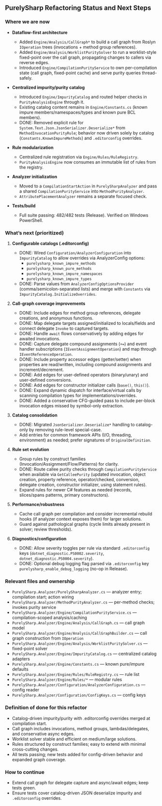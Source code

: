 ## PurelySharp Refactoring Status and Next Steps

### Where we are now

- **Dataflow-first architecture**
  - Added `Engine/Analysis/CallGraph*` to build a call graph from Roslyn `IOperation` trees (invocations + method group references).
  - Added `Engine/Analysis/WorklistPuritySolver` to run a worklist-style fixed-point over the call graph, propagating changes to callers via reverse edges.
  - Introduced `Engine/CompilationPurityService` to own per-compilation state (call graph, fixed-point cache) and serve purity queries thread-safely.

- **Centralized impurity/purity catalog**
  - Introduced `Engine/ImpurityCatalog` and routed helper checks in `PurityAnalysisEngine` through it.
  - Existing catalog content remains in `Engine/Constants.cs` (known impure members/namespaces/types and known pure BCL members).
  - DONE: Removed explicit rule for `System.Text.Json.JsonSerializer.Deserialize*` from `MethodInvocationPurityRule`; behavior now driven solely by catalog (`Constants.KnownImpureMethods`) and `.editorconfig` overrides.

- **Rule modularization**
  - Centralized rule registration via `Engine/Rules/RuleRegistry`.
  - `PurityAnalysisEngine` now consumes an immutable list of rules from the registry.

- **Analyzer initialization**
  - Moved to a `CompilationStartAction` in `PurelySharpAnalyzer` and pass a shared `CompilationPurityService` into `MethodPurityAnalyzer`.
  - `AttributePlacementAnalyzer` remains a separate focused check.

- **Tests/build**
  - Full suite passing: 482/482 tests (Release). Verified on Windows PowerShell.

### What’s next (prioritized)

1. **Configurable catalogs (.editorconfig)**
   - DONE: Wired `Configuration/AnalyzerConfiguration` into `ImpurityCatalog` to allow overrides via AnalyzerConfig options:
     - `purelysharp_known_impure_methods`
     - `purelysharp_known_pure_methods`
     - `purelysharp_known_impure_namespaces`
     - `purelysharp_known_impure_types`
   - DONE: Parse values from `AnalyzerConfigOptionsProvider` (comma/semicolon-separated lists) and merge with `Constants` via `ImpurityCatalog.InitializeOverrides`.

2. **Call-graph coverage improvements**
   - DONE: Include edges for method group references, delegate creations, and anonymous functions.
   - DONE: Map delegate targets assigned/initialized to locals/fields and connect delegate `Invoke` to captured targets.
   - DONE: Handle `await` flows conservatively by adding edges for awaited invocations.
   - DONE: Capture delegate compound assignments (`+=`) and event handler subscriptions (`IEventAssignmentOperation`) and map through `IEventReferenceOperation`.
   - DONE: Include property accessor edges (getter/setter) when properties are read/written, including compound assignments and increment/decrement.
   - DONE: Add edges for user-defined operators (binary/unary) and user-defined conversions.
   - DONE: Add edges for constructor initializer calls (`base()`, `this()`).
   - DONE: Expand dynamic dispatch for interface/virtual calls by scanning compilation types for implementations/overrides.
   - DONE: Added a conservative CFG-guided pass to include per-block invocation edges missed by symbol-only extraction.

3. **Catalog consolidation**
   - DONE: Migrated `JsonSerializer.Deserialize*` handling to catalog-only by removing rule-level special-case.
   - Add entries for common framework APIs (I/O, threading, environment) as needed; prefer signatures of `OriginalDefinition`.

4. **Rule set evolution**
   - Group rules by construct families (Invocation/Assignment/Flow/Patterns) for clarity.
   - DONE: Route callee purity checks through `CompilationPurityService` when available via `GetCalleePurity` (updated invocation, object creation, property reference, operator/checked, conversion, delegate creation, constructor initializer, using statement rules).
   - Expand rules for newer C# features as needed (records, slices/spans patterns, primary constructors).

5. **Performance/robustness**
   - Cache call graph per compilation and consider incremental rebuild hooks (if analyzer context exposes them) for larger solutions.
   - Guard against pathological graphs (cycle limits already present in solver; review thresholds).

6. **Diagnostics/configuration**
   - DONE: Allow severity toggles per rule via standard `.editorconfig` keys (`dotnet_diagnostic.PS0002.severity`, `dotnet_diagnostic.PS0004.severity`).
   - DONE: Optional debug logging flag parsed via `.editorconfig` key `purelysharp_enable_debug_logging` (no-op in Release).

### Relevant files and ownership

- `PurelySharp.Analyzer/PurelySharpAnalyzer.cs` — analyzer entry; compilation start; action wiring
- `PurelySharp.Analyzer/MethodPurityAnalyzer.cs` — per-method checks; invokes purity service
- `PurelySharp.Analyzer/Engine/CompilationPurityService.cs` — compilation-scoped analysis/caching
- `PurelySharp.Analyzer/Engine/Analysis/CallGraph.cs` — call graph model
- `PurelySharp.Analyzer/Engine/Analysis/CallGraphBuilder.cs` — call graph construction from `IOperation`
- `PurelySharp.Analyzer/Engine/Analysis/WorklistPuritySolver.cs` — fixed-point solver
- `PurelySharp.Analyzer/Engine/ImpurityCatalog.cs` — centralized catalog adapters
- `PurelySharp.Analyzer/Engine/Constants.cs` — known pure/impure defaults
- `PurelySharp.Analyzer/Engine/Rules/RuleRegistry.cs` — rule list
- `PurelySharp.Analyzer/Engine/Rules/*` — modular rules
- `PurelySharp.Analyzer/Configuration/AnalyzerConfiguration.cs` — config reader
- `PurelySharp.Analyzer/Configuration/ConfigKeys.cs` — config keys

### Definition of done for this refactor

- Catalog-driven impurity/purity with .editorconfig overrides merged at compilation start.
- Call graph includes invocations, method groups, lambdas/delegates, and conservative async edges.
- Worklist solver stable and efficient on medium/large solutions.
- Rules structured by construct families; easy to extend with minimal cross-cutting changes.
- All tests passing; new tests added for config-driven behavior and expanded graph coverage.

### How to continue

- Extend call graph for delegate capture and async/await edges; keep tests green.
- Ensure tests cover catalog-driven JSON deserialize impurity and `.editorconfig` overrides.


